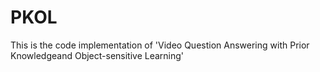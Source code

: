 # PKOL
This is the code implementation of 'Video Question Answering with Prior Knowledgeand Object-sensitive Learning'
